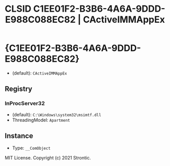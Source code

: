 ﻿---
title: "CLSID C1EE01F2-B3B6-4A6A-9DDD-E988C088EC82 | CActiveIMMAppEx"
excerpt: What is COM-Object CLSID C1EE01F2-B3B6-4A6A-9DDD-E988C088EC82?
---

# {C1EE01F2-B3B6-4A6A-9DDD-E988C088EC82}

* (default): `CActiveIMMAppEx`

## Registry


### InProcServer32

* (default): `C:\Windows\system32\msimtf.dll`
* ThreadingModel: `Apartment`

## Instance

* Type: `__ComObject`

MIT License. Copyright (c) 2021 Strontic.


